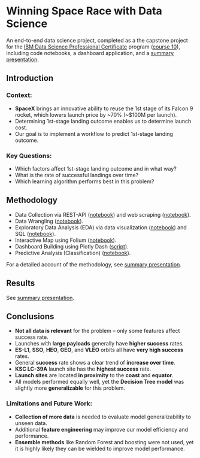 # Winning Space Race with Data Science
An end-to-end data science project, completed as a the capstone project for the [IBM Data Science Professional Certificate](https://www.coursera.org/professional-certificates/ibm-data-science) program ([course 10](https://www.coursera.org/learn/applied-data-science-capstone?specialization=ibm-data-science)), including code notebooks, a dashboard application, and a [summary presentation](Winning_Space_Race_with_Data_Science.pdf).


## Introduction

### Context:
- **SpaceX** brings an innovative ability to reuse the 1st stage of its Falcon 9 rocket, which lowers launch price by \~70% (\~$100M per launch).
- Determining 1st-stage landing outcome enables us to determine launch cost.
- Our goal is to implement a workflow to predict 1st-stage landing outcome.

### Key Questions:
- Which factors affect 1st-stage landing outcome and in what way?
- What is the rate of successful landings over time?
- Which learning algorithm performs best in this problem?


## Methodology

- Data Collection via REST-API ([notebook](Code/1__Data_Collection__API.ipynb)) and web scraping ([notebook](Code/2__Data_Collection__Webscraping.ipynb)).
- Data Wrangling ([notebook](Code/3__Data_Wrangling.ipynb)).
- Exploratory Data Analysis (EDA) via data visualization ([notebook](Code/4__EDA_DataViz.ipynb)) and SQL ([notebook](Code/5__EDA_SQL.ipynb)).
- Interactive Map using Folium ([notebook](Code/6__VizAnalytics_Folium.ipynb)).
- Dashboard Building using Plotly Dash ([script](Code/7__spacex_dash_app.py)).
- Predictive Analysis (Classification) ([notebook](Code/8__Predictive_Analysis.ipynb)).

For a detailed account of the methodology, see [summary presentation](Winning_Space_Race_with_Data_Science.pdf).


## Results

See [summary presentation](Winning_Space_Race_with_Data_Science.pdf).


## Conclusions

- **Not all data is relevant** for the problem – only some features affect success rate.
- Launches with **large payloads** generally have **higher success** rates.
- **ES-L1**, **SSO**, **HEO**, **GEO**, and **VLEO** orbits all have **very high success** rates.
- General **success** rate shows a clear trend of **increase over time**.
- **KSC LC-39A** launch site has the **highest success** rate.
- **Launch sites** are located **in proximity** to the **coast** and **equator**.
- All models performed equally well, yet the **Decision Tree model** was slightly more **generalizable** for this problem.

### Limitations and Future Work:
- **Collection of more data** is needed to evaluate model generalizability to unseen data.
- Additional **feature engineering** may improve our model efficiency and performance.
- **Ensemble methods** like Random Forest and boosting were not used, yet it is highly likely they can be wielded to improve model performance.
